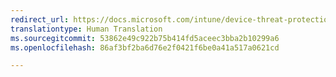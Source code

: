 ```yaml
---
redirect_url: https://docs.microsoft.com/intune/device-threat-protection-enable
translationtype: Human Translation
ms.sourcegitcommit: 53862e49c922b75b414fd5aceec3bba2b10299a6
ms.openlocfilehash: 86af3bf2ba6d76e2f0421f6be0a41a517a0621cd

---
```




<!--HONumber=Feb17_HO1-->


